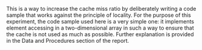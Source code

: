 This is a way to increase the cache miss ratio by deliberately writing a code sample that works against the principle of locality. For the purpose of this experiment, the code sample used here is a very simple one: it implements element accessing in a two-dimensional array in such a way to ensure that the cache is not used as much as possible. Further explanation is provided in the Data and Procedures section of the report.
